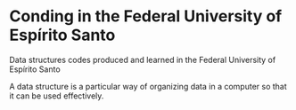 # Conding in the Federal University of Espírito Santo
 Data structures codes produced and learned in the Federal University of Espírito Santo

 A data structure is a particular way of organizing data in a computer so that it can be used effectively.
